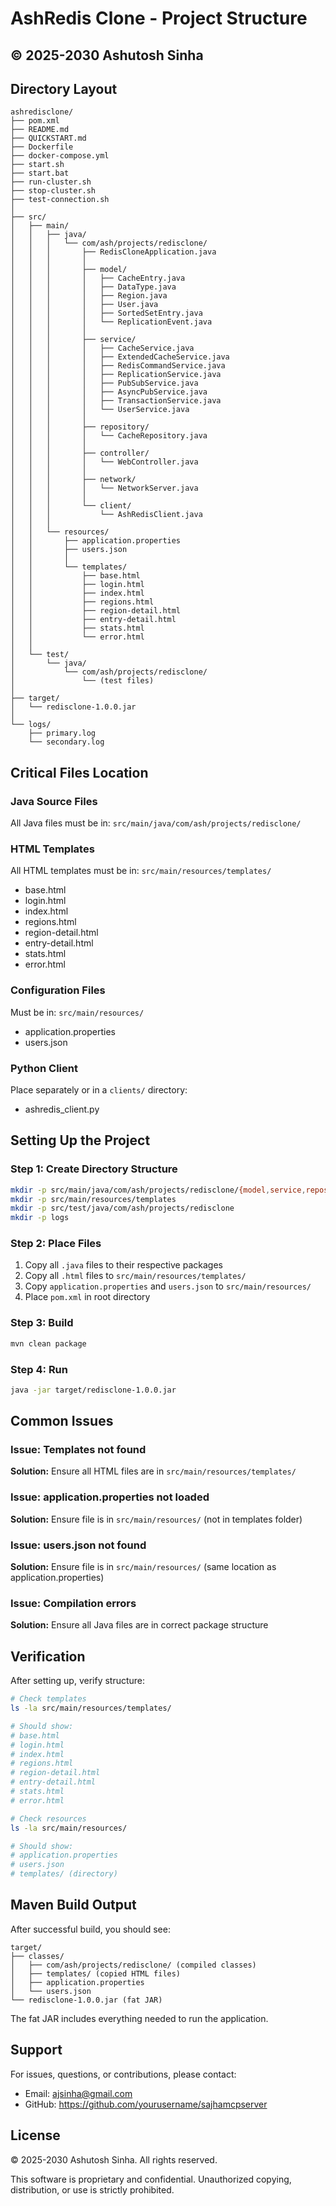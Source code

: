 # AshRedis Clone - Project Structure

## © 2025-2030 Ashutosh Sinha

## Directory Layout

```
ashredisclone/
├── pom.xml
├── README.md
├── QUICKSTART.md
├── Dockerfile
├── docker-compose.yml
├── start.sh
├── start.bat
├── run-cluster.sh
├── stop-cluster.sh
├── test-connection.sh
│
├── src/
│   ├── main/
│   │   ├── java/
│   │   │   └── com/ash/projects/redisclone/
│   │   │       ├── RedisCloneApplication.java
│   │   │       │
│   │   │       ├── model/
│   │   │       │   ├── CacheEntry.java
│   │   │       │   ├── DataType.java
│   │   │       │   ├── Region.java
│   │   │       │   ├── User.java
│   │   │       │   ├── SortedSetEntry.java
│   │   │       │   └── ReplicationEvent.java
│   │   │       │
│   │   │       ├── service/
│   │   │       │   ├── CacheService.java
│   │   │       │   ├── ExtendedCacheService.java
│   │   │       │   ├── RedisCommandService.java
│   │   │       │   ├── ReplicationService.java
│   │   │       │   ├── PubSubService.java
│   │   │       │   ├── AsyncPubService.java
│   │   │       │   ├── TransactionService.java
│   │   │       │   └── UserService.java
│   │   │       │
│   │   │       ├── repository/
│   │   │       │   └── CacheRepository.java
│   │   │       │
│   │   │       ├── controller/
│   │   │       │   └── WebController.java
│   │   │       │
│   │   │       ├── network/
│   │   │       │   └── NetworkServer.java
│   │   │       │
│   │   │       └── client/
│   │   │           └── AshRedisClient.java
│   │   │
│   │   └── resources/
│   │       ├── application.properties
│   │       ├── users.json
│   │       │
│   │       └── templates/
│   │           ├── base.html
│   │           ├── login.html
│   │           ├── index.html
│   │           ├── regions.html
│   │           ├── region-detail.html
│   │           ├── entry-detail.html
│   │           ├── stats.html
│   │           └── error.html
│   │
│   └── test/
│       └── java/
│           └── com/ash/projects/redisclone/
│               └── (test files)
│
├── target/
│   └── redisclone-1.0.0.jar
│
└── logs/
    ├── primary.log
    └── secondary.log
```

## Critical Files Location

### Java Source Files
All Java files must be in: `src/main/java/com/ash/projects/redisclone/`

### HTML Templates
All HTML templates must be in: `src/main/resources/templates/`
- base.html
- login.html
- index.html
- regions.html
- region-detail.html
- entry-detail.html
- stats.html
- error.html

### Configuration Files
Must be in: `src/main/resources/`
- application.properties
- users.json

### Python Client
Place separately or in a `clients/` directory:
- ashredis_client.py

## Setting Up the Project

### Step 1: Create Directory Structure
```bash
mkdir -p src/main/java/com/ash/projects/redisclone/{model,service,repository,controller,network,client}
mkdir -p src/main/resources/templates
mkdir -p src/test/java/com/ash/projects/redisclone
mkdir -p logs
```

### Step 2: Place Files
1. Copy all `.java` files to their respective packages
2. Copy all `.html` files to `src/main/resources/templates/`
3. Copy `application.properties` and `users.json` to `src/main/resources/`
4. Place `pom.xml` in root directory

### Step 3: Build
```bash
mvn clean package
```

### Step 4: Run
```bash
java -jar target/redisclone-1.0.0.jar
```

## Common Issues

### Issue: Templates not found
**Solution:** Ensure all HTML files are in `src/main/resources/templates/`

### Issue: application.properties not loaded
**Solution:** Ensure file is in `src/main/resources/` (not in templates folder)

### Issue: users.json not found
**Solution:** Ensure file is in `src/main/resources/` (same location as application.properties)

### Issue: Compilation errors
**Solution:** Ensure all Java files are in correct package structure

## Verification

After setting up, verify structure:
```bash
# Check templates
ls -la src/main/resources/templates/

# Should show:
# base.html
# login.html
# index.html
# regions.html
# region-detail.html
# entry-detail.html
# stats.html
# error.html

# Check resources
ls -la src/main/resources/

# Should show:
# application.properties
# users.json
# templates/ (directory)
```

## Maven Build Output
After successful build, you should see:
```
target/
├── classes/
│   ├── com/ash/projects/redisclone/ (compiled classes)
│   ├── templates/ (copied HTML files)
│   ├── application.properties
│   └── users.json
└── redisclone-1.0.0.jar (fat JAR)
```

The fat JAR includes everything needed to run the application.

## Support

For issues, questions, or contributions, please contact:
- Email: ajsinha@gmail.com
- GitHub: https://github.com/yourusername/sajhamcpserver

## License

© 2025-2030 Ashutosh Sinha. All rights reserved.

This software is proprietary and confidential. Unauthorized copying, distribution, or use is strictly prohibited.

